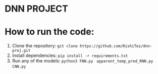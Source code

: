 # DNN PROJECT

# How to run the code:
1. Clone the repository:
    ``` git clone https://github.com/RishiTez/dnn-proj.git ```
2. Install dependencies:
    ``` pip install -r requirements.txt ```
3. Run any of the models:
    ``` python3 FNN.py ```
   ``` apparent_temp_pred_RNN.py```
    ``` CNN.py ```
